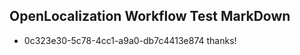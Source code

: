 ## OpenLocalization Workflow Test MarkDown
* 0c323e30-5c78-4cc1-a9a0-db7c4413e874 
thanks!<!--HONumber=Mar16_HO4-->
